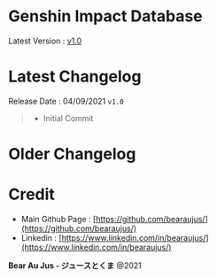 # Genshin Impact Database
Latest Version : [v1.0]()

# Latest Changelog
Release Date : 04/09/2021 `v1.0`

> + Initial Commit

# Older Changelog


# Credit
+ Main Github Page : [https://github.com/bearaujus/](https://github.com/bearaujus/)
+ Linkedin : [https://www.linkedin.com/in/bearaujus/](https://www.linkedin.com/in/bearaujus/)

**Bear Au Jus - ジュースとくま** @2021
